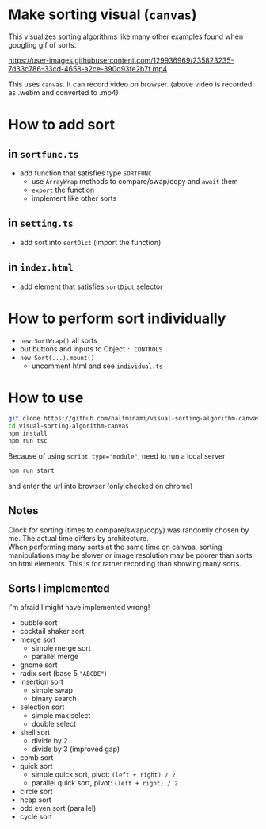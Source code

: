 # Make sorting visual (`canvas`)
This visualizes sorting algorithms like many other examples found when googling gif of sorts.   

https://user-images.githubusercontent.com/129936969/235823235-7d33c786-33cd-4658-a2ce-390d93fe2b7f.mp4

This uses `canvas`. It can record video on browser. (above video is recorded as .webm and converted to .mp4)

# How to add sort
## in `sortfunc.ts`
- add function that satisfies type `SORTFUNC`
    - use `ArrayWrap` methods to compare/swap/copy and `await` them
    - `export` the function
    - implement like other sorts
## in `setting.ts`
- add sort into `sortDict` (import the function)
## in `index.html`
- add element that satisfies `sortDict` selector

# How to perform sort individually
- `new SortWrap()` all sorts
- put buttons and inputs to Object `: CONTROLS`
- `new Sort(...).mount()`
    - uncomment html and see `individual.ts`

# How to use
```bash
git clone https://github.com/halfminami/visual-sorting-algorithm-canvas.git
cd visual-sorting-algorithm-canvas
npm install
npm run tsc
```
Because of using `script type="module"`, need to run a local server
```bash
npm run start
```
and enter the url into browser (only checked on chrome)

## Notes
Clock for sorting (times to compare/swap/copy) was randomly chosen by me. The actual time differs by architecture.  
When performing many sorts at the same time on canvas, sorting manipulations may be slower or image resolution may be poorer than sorts on html elements. This is for rather recording than showing many sorts.

## Sorts I implemented
I'm afraid I might have implemented wrong!
- bubble sort
- cocktail shaker sort
- merge sort
    - simple merge sort
    - parallel merge
- gnome sort
- radix sort (base 5 `"ABCDE"`)
- insertion sort
    - simple swap
    - binary search
- selection sort
    - simple max select
    - double select
- shell sort
    - divide by 2
    - divide by 3 (improved gap)
- comb sort
- quick sort
    - simple quick sort, pivot: `(left + right) / 2`
    - parallel quick sort, pivot: `(left + right) / 2`
- circle sort
- heap sort
- odd even sort (parallel)
- cycle sort
